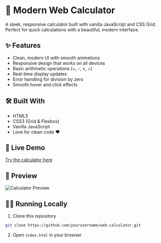 # 🧮 Modern Web Calculator

A sleek, responsive calculator built with vanilla JavaScript and CSS Grid. Perfect for quick calculations with a beautiful, modern interface.

## ✨ Features

- Clean, modern UI with smooth animations
- Responsive design that works on all devices
- Basic arithmetic operations (+, -, ×, ÷)
- Real-time display updates
- Error handling for division by zero
- Smooth hover and click effects

## 🛠️ Built With

- HTML5
- CSS3 (Grid & Flexbox)
- Vanilla JavaScript
- Love for clean code ❤️

## 🚀 Live Demo

[Try the calculator here](YOUR_VERCEL_URL)

## 📱 Preview

![Calculator Preview](preview.png) <!-- You can add a screenshot later -->

## 🏃‍♂️ Running Locally

1. Clone this repository
```bash
git clone https://github.com/yourusername/web-calculator.git
```
2. Open `index.html` in your browser